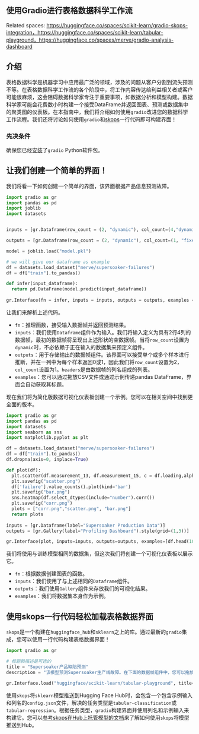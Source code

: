 ## 使用Gradio进行表格数据科学工作流

Related spaces: https://huggingface.co/spaces/scikit-learn/gradio-skops-integration，https://huggingface.co/spaces/scikit-learn/tabular-playground，https://huggingface.co/spaces/merve/gradio-analysis-dashboard


## 介绍

表格数据科学是机器学习中应用最广泛的领域，涉及的问题从客户分割到流失预测不等。在表格数据科学工作流的各个阶段中，将工作内容传达给利益相关者或客户可能很麻烦，这会阻碍数据科学家专注于重要事项，如数据分析和模型构建。数据科学家可能会花费数小时构建一个接受DataFrame并返回图表、预测或数据集中的聚类图的仪表板。在本指南中，我们将介绍如何使用`gradio`改进您的数据科学工作流程。我们还将讨论如何使用`gradio`和[skops](https://skops.readthedocs.io/en/stable/)一行代码即可构建界面！

### 先决条件

确保您已经[安装](/getting_started)了`gradio` Python软件包。

## 让我们创建一个简单的界面！

我们将看一下如何创建一个简单的界面，该界面根据产品信息预测故障。

```python
import gradio as gr
import pandas as pd
import joblib
import datasets


inputs = [gr.Dataframe(row_count = (2, "dynamic"), col_count=(4,"dynamic"), label="Input Data", interactive=1)]

outputs = [gr.Dataframe(row_count = (2, "dynamic"), col_count=(1, "fixed"), label="Predictions", headers=["Failures"])]

model = joblib.load("model.pkl")

# we will give our dataframe as example
df = datasets.load_dataset("merve/supersoaker-failures")
df = df["train"].to_pandas()

def infer(input_dataframe):
  return pd.DataFrame(model.predict(input_dataframe))
  
gr.Interface(fn = infer, inputs = inputs, outputs = outputs, examples = [[df.head(2)]]).launch()
```

让我们来解析上述代码。

* `fn`：推理函数，接受输入数据帧并返回预测结果。
* `inputs`：我们使用`Dataframe`组件作为输入。我们将输入定义为具有2行4列的数据帧，最初的数据帧将呈现出上述形状的空数据帧。当将`row_count`设置为`dynamic`时，不必依赖于正在输入的数据集来预定义组件。
* `outputs`：用于存储输出的数据帧组件。该界面可以接受单个或多个样本进行推断，并在一列中为每个样本返回0或1，因此我们将`row_count`设置为2，`col_count`设置为1。`headers`是由数据帧的列名组成的列表。
* `examples`：您可以通过拖放CSV文件或通过示例传递pandas DataFrame，界面会自动获取其标题。

现在我们将为简化版数据可视化仪表板创建一个示例。您可以在相关空间中找到更全面的版本。

<gradio-app space="gradio/tabular-playground"></gradio-app>

```python
import gradio as gr
import pandas as pd
import datasets
import seaborn as sns
import matplotlib.pyplot as plt

df = datasets.load_dataset("merve/supersoaker-failures")
df = df["train"].to_pandas()
df.dropna(axis=0, inplace=True)

def plot(df):
  plt.scatter(df.measurement_13, df.measurement_15, c = df.loading,alpha=0.5)
  plt.savefig("scatter.png")
  df['failure'].value_counts().plot(kind='bar')
  plt.savefig("bar.png")
  sns.heatmap(df.select_dtypes(include="number").corr())
  plt.savefig("corr.png")
  plots = ["corr.png","scatter.png", "bar.png"]
  return plots
  
inputs = [gr.Dataframe(label="Supersoaker Production Data")]
outputs = [gr.Gallery(label="Profiling Dashboard").style(grid=(1,3))]

gr.Interface(plot, inputs=inputs, outputs=outputs, examples=[df.head(100)], title="Supersoaker Failures Analysis Dashboard").launch()
```

<gradio-app space="gradio/gradio-analysis-dashboard-minimal"></gradio-app>

我们将使用与训练模型相同的数据集，但这次我们将创建一个可视化仪表板以展示它。

* `fn`：根据数据创建图表的函数。
* `inputs`：我们使用了与上述相同的`Dataframe`组件。
* `outputs`：我们使用`Gallery`组件来存放我们的可视化结果。
* `examples`：我们将数据集本身作为示例。

## 使用skops一行代码轻松加载表格数据界面

`skops`是一个构建在`huggingface_hub`和`sklearn`之上的库。通过最新的`gradio`集成，您可以使用一行代码构建表格数据界面！

```python
import gradio as gr

# 标题和描述是可选的
title = "Supersoaker产品缺陷预测"
description = "该模型预测Supersoaker生产线故障。在下面的数据帧组件中，您可以拖放数据集的任意切片或自行编辑值。"

gr.Interface.load("huggingface/scikit-learn/tabular-playground", title=title, description=description).launch()
```

<gradio-app space="gradio/gradio-skops-integration"></gradio-app>

使用`skops`将`sklearn`模型推送到Hugging Face Hub时，会包含一个包含示例输入和列名的`config.json`文件，解决的任务类型是`tabular-classification`或`tabular-regression`。根据任务类型，`gradio`构建界面并使用列名和示例输入来构建它。您可以[参考skops在Hub上托管模型的文档](https://skops.readthedocs.io/en/latest/auto_examples/plot_hf_hub.html#sphx-glr-auto-examples-plot-hf-hub-py)来了解如何使用`skops`将模型推送到Hub。
